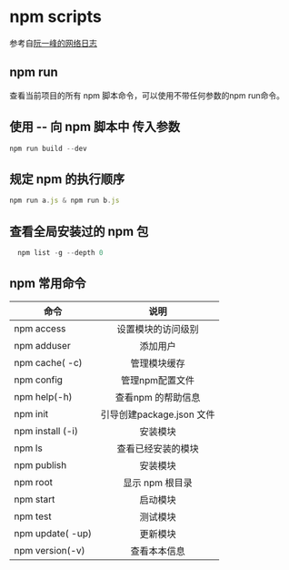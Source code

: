 # npm scripts

参考自[阮一峰的网络日志](http://www.ruanyifeng.com/blog/2016/10/npm_scripts.html)

## npm run 

查看当前项目的所有 npm 脚本命令，可以使用不带任何参数的npm run命令。

## 使用 -- 向 npm 脚本中 传入参数

```js
npm run build --dev
```

## 规定 npm 的执行顺序

``` js
npm run a.js & npm run b.js
```

## 查看全局安装过的 npm 包

``` js
  npm list -g --depth 0
```

## npm 常用命令


| 命令           | 说明                                           |
| ------------- |:----------------------------------------------:|
| npm access            | 设置模块的访问级别                             |
| npm adduser            | 添加用户                          |
| npm cache( -c)            | 管理模块缓存 |
| npm config            | 管理npm配置文件  |
| npm help(-h)          | 查看npm 的帮助信息              |
| npm init          | 引导创建package.json 文件           |
| npm install (-i)          | 安装模块           |
| npm ls          | 查看已经安装的模块           |
| npm publish          | 安装模块           |
| npm root          | 显示 npm 根目录           |
| npm start          | 启动模块           |
| npm test          | 测试模块           |
| npm update( -up)          | 更新模块           |
| npm version(-v)          | 查看本本信息           |



